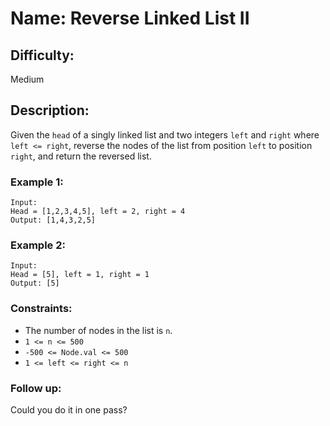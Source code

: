 # Name: Reverse Linked List II

## Difficulty: 
Medium

## Description: 
Given the `head` of a singly linked list and two integers `left` and `right` where `left <= right`, reverse the nodes of the list from position `left` to position `right`, and return the reversed list.

### Example 1:
```
Input:
Head = [1,2,3,4,5], left = 2, right = 4
Output: [1,4,3,2,5]
```

### Example 2:

```
Input:
Head = [5], left = 1, right = 1
Output: [5]
```

### Constraints:
- The number of nodes in the list is `n`.
- `1 <= n <= 500`
- `-500 <= Node.val <= 500`
- `1 <= left <= right <= n`

### Follow up:
Could you do it in one pass?